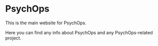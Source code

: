 # PsychOps
This is the main website for PsychOps.

Here you can find any info about PsychOps and any PsychOps-related project.
